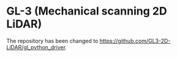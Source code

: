 # GL-3 (Mechanical scanning 2D LiDAR)

The repository has been changed to https://github.com/GL3-2D-LiDAR/gl_python_driver.